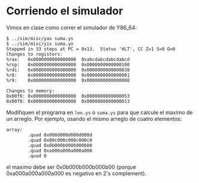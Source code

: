 # Corriendo el simulador

Vimos en clase como correr el simulador de Y86_64:

```
$ ../sim/misc/yas suma.ys
$ ../sim/misc/yis suma.yo
Stopped in 33 steps at PC = 0x13.  Status 'HLT', CC Z=1 S=0 O=0
Changes to registers:
%rax:	0x0000000000000000	0xabcdabcdabcdabcd
%rsp:	0x0000000000000000	0x0000000000000100
%rdi:	0x0000000000000000	0x0000000000000038
%r8:	0x0000000000000000	0x0000000000000001
%r9:	0x0000000000000000	0x0000000000000008

Changes to memory:
0x00f0:	0x0000000000000000	0x0000000000000053
0x00f8:	0x0000000000000000	0x0000000000000013
```

Modifiquen el programa en `len.ys` o `suma.ys` para que calcule el maximo de un
arreglo. Por ejemplo, usando el mismo arreglo de cuatro elementos:

```
array:
        .quad 0x000d000d000d000d
        .quad 0x00c000c000c000c0
        .quad 0x0b000b000b000b00
        .quad 0xa000a000a000a000
        .quad 0
```

el maximo debe ser 0x0b000b000b000b00 (porque 0xa000a000a000a000 es negativo en
2's complement).
